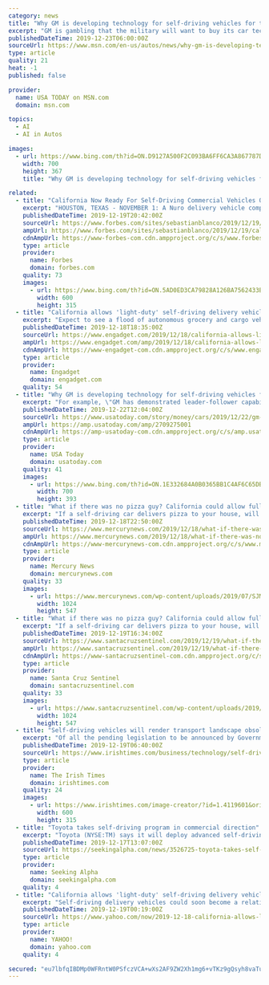 ```yaml
---
category: news
title: "Why GM is developing technology for self-driving vehicles for the US military"
excerpt: "GM is gambling that the military will want to buy its car technology to use on military vehicles. That's why the automaker started GM Defense."
publishedDateTime: 2019-12-23T06:00:00Z
sourceUrl: https://www.msn.com/en-us/autos/news/why-gm-is-developing-technology-for-self-driving-vehicles-for-the-us-military/ar-BBYf2Lr?li=BBnb7Kz
type: article
quality: 21
heat: -1
published: false

provider:
  name: USA TODAY on MSN.com
  domain: msn.com

topics:
  - AI
  - AI in Autos

images:
  - url: https://www.bing.com/th?id=ON.D9127A500F2C093BA6FF6CA3A867787D
    width: 700
    height: 367
    title: "Why GM is developing technology for self-driving vehicles for the US military"

related:
  - title: "California Now Ready For Self-Driving Commercial Vehicles On Public Roads"
    excerpt: "HOUSTON, TEXAS - NOVEMBER 1: A Nuro delivery vehicle completes training routes around the Meyerland ... [+] neighborhood on Nov. 1, 2019, in Houston, TX. (Photo by Annie Mulligan for The Washington Post via Getty Images) The California Department of Motor Vehicles will soon allow light-duty autonomous vehicles to be tested in a commercial ..."
    publishedDateTime: 2019-12-19T20:42:00Z
    sourceUrl: https://www.forbes.com/sites/sebastianblanco/2019/12/19/california-now-ready-for-self-driving-commercial-vehicles-on-public-roads/
    ampUrl: https://www.forbes.com/sites/sebastianblanco/2019/12/19/california-now-ready-for-self-driving-commercial-vehicles-on-public-roads/amp/
    cdnAmpUrl: https://www-forbes-com.cdn.ampproject.org/c/s/www.forbes.com/sites/sebastianblanco/2019/12/19/california-now-ready-for-self-driving-commercial-vehicles-on-public-roads/amp/
    type: article
    provider:
      name: Forbes
      domain: forbes.com
    quality: 73
    images:
      - url: https://www.bing.com/th?id=ON.5AD0ED3CA79828A126BA7562433B2506
        width: 600
        height: 315
  - title: "California allows 'light-duty' self-driving delivery vehicles"
    excerpt: "Expect to see a flood of autonomous grocery and cargo vehicles. Self-driving delivery vehicles could soon become a relatively common sight on California streets. The state's Department of Motor Vehicles will allow \"light-duty\" autonomous delivery vehicles under 10,001lbs for testing and commercial uses. Companies will need permits that vary ..."
    publishedDateTime: 2019-12-18T18:35:00Z
    sourceUrl: https://www.engadget.com/2019/12/18/california-allows-light-duty-self-driving-delivery-vehicles/
    ampUrl: https://www.engadget.com/amp/2019/12/18/california-allows-light-duty-self-driving-delivery-vehicles/
    cdnAmpUrl: https://www-engadget-com.cdn.ampproject.org/c/s/www.engadget.com/amp/2019/12/18/california-allows-light-duty-self-driving-delivery-vehicles/
    type: article
    provider:
      name: Engadget
      domain: engadget.com
    quality: 54
  - title: "Why GM is developing technology for self-driving vehicles for the US military"
    excerpt: "For example, \"GM has demonstrated leader-follower capability,\" GM Defense President David Albritton told the Free Press. Leader-follower means a manned vehicle leads a dozen unmanned vehicles using GM's self-driving vehicle technology. By removing soldiers from those dozen trailing vehicles, human safety rises dramatically, said Albritton."
    publishedDateTime: 2019-12-22T12:04:00Z
    sourceUrl: https://www.usatoday.com/story/money/cars/2019/12/22/gm-military-vehicles-self-driving-cars/2709275001/
    ampUrl: https://amp.usatoday.com/amp/2709275001
    cdnAmpUrl: https://amp-usatoday-com.cdn.ampproject.org/c/s/amp.usatoday.com/amp/2709275001
    type: article
    provider:
      name: USA Today
      domain: usatoday.com
    quality: 41
    images:
      - url: https://www.bing.com/th?id=ON.1E332684A0B0365BB1C4AF6C65DBBD3A
        width: 700
        height: 393
  - title: "What if there was no pizza guy? California could allow fully self-driving vehicle deliveries"
    excerpt: "If a self-driving car delivers pizza to your house, will a human still carry the box right to your door? Californians may soon be asking these types of questions after the Department of Vehicles’ announcement that it will begin approving applications for permits for light-duty autonomous delivery vehicles next month. The state said it will be ..."
    publishedDateTime: 2019-12-18T22:50:00Z
    sourceUrl: https://www.mercurynews.com/2019/12/18/what-if-there-was-no-pizza-guy-california-could-allow-fully-self-driving-vehicle-deliveries/
    ampUrl: https://www.mercurynews.com/2019/12/18/what-if-there-was-no-pizza-guy-california-could-allow-fully-self-driving-vehicle-deliveries/amp/
    cdnAmpUrl: https://www-mercurynews-com.cdn.ampproject.org/c/s/www.mercurynews.com/2019/12/18/what-if-there-was-no-pizza-guy-california-could-allow-fully-self-driving-vehicle-deliveries/amp/
    type: article
    provider:
      name: Mercury News
      domain: mercurynews.com
    quality: 33
    images:
      - url: https://www.mercurynews.com/wp-content/uploads/2019/07/SJM-WAYMO-0110.jpg?w=1024&amp;h=547
        width: 1024
        height: 547
  - title: "What if there was no pizza guy? California could allow fully self-driving vehicle deliveries"
    excerpt: "If a self-driving car delivers pizza to your house, will a human still carry the box right to your door? Californians may soon be asking these types of questions after the Department of Motor Vehicles’ announcement that it will begin approving applications for permits for light-duty autonomous delivery vehicles next month. The state said it ..."
    publishedDateTime: 2019-12-19T16:34:00Z
    sourceUrl: https://www.santacruzsentinel.com/2019/12/19/what-if-there-was-no-pizza-guy-california-could-allow-fully-self-driving-vehicle-deliveries/
    ampUrl: https://www.santacruzsentinel.com/2019/12/19/what-if-there-was-no-pizza-guy-california-could-allow-fully-self-driving-vehicle-deliveries/amp/
    cdnAmpUrl: https://www-santacruzsentinel-com.cdn.ampproject.org/c/s/www.santacruzsentinel.com/2019/12/19/what-if-there-was-no-pizza-guy-california-could-allow-fully-self-driving-vehicle-deliveries/amp/
    type: article
    provider:
      name: Santa Cruz Sentinel
      domain: santacruzsentinel.com
    quality: 33
    images:
      - url: https://www.santacruzsentinel.com/wp-content/uploads/2019/12/SJM-WAYMO-0110-1.jpg?w=1024&amp;h=547
        width: 1024
        height: 547
  - title: "Self-driving vehicles will render transport landscape obsolete"
    excerpt: "Of all the pending legislation to be announced by Government Ministers in 2019, up there on the list of least expected must be proposed new legal provisions to allow autonomous, self-driving cars to begin operation on Irish public roads. However, there it is. Making room for driverless cars is firmly on Minister for Transport Shane Ross’s to ..."
    publishedDateTime: 2019-12-19T06:40:00Z
    sourceUrl: https://www.irishtimes.com/business/technology/self-driving-vehicles-will-render-transport-landscape-obsolete-1.4119602
    type: article
    provider:
      name: The Irish Times
      domain: irishtimes.com
    quality: 24
    images:
      - url: https://www.irishtimes.com/image-creator/?id=1.4119601&origw=1136
        width: 600
        height: 315
  - title: "Toyota takes self-driving program in commercial direction"
    excerpt: "Toyota (NYSE:TM) says it will deploy advanced self-driving features in commercial vehicles before adding them to cars for personal use. The Japanese automaker sees using autonomous technology in taxis, cars for on-demand ride services, mobile shops and ambulatory hospitals. \"It will take more time to achieve 'Level 4' for a personally-owned ..."
    publishedDateTime: 2019-12-17T13:07:00Z
    sourceUrl: https://seekingalpha.com/news/3526725-toyota-takes-self-driving-program-in-commercial-direction
    type: article
    provider:
      name: Seeking Alpha
      domain: seekingalpha.com
    quality: 4
  - title: "California allows 'light-duty' self-driving delivery vehicles"
    excerpt: "Self-driving delivery vehicles could soon become a relatively common sight on California streets. The state's Department of Motor Vehicles will allow \"light-duty\" autonomous delivery vehicles under 10,001lbs for testing and commercial uses. Companies will need permits that vary depending on whether or not a backup driver is involved ..."
    publishedDateTime: 2019-12-19T00:19:00Z
    sourceUrl: https://www.yahoo.com/now/2019-12-18-california-allows-light-duty-self-driving-delivery-vehicles.html
    type: article
    provider:
      name: YAHOO!
      domain: yahoo.com
    quality: 4

secured: "eu7lbfqIBDMp0WFRntW0PSfczVCA+wXs2AF9ZW2Xh1mg6+vTKz9gQsyh8vaTufeQwVgfelb3TPEH7EoZqdvdeHtQLWk50Nuph7XkTa1+Kfc7IyFdIGzWc88GkcRKJHWvPPAgyEbIG9IAoNab6+QUlHPJZjrrZuTnfbeEVHoJ4Eb9K4wjujnaL6C8vesXiRPX2sUHcLhJ/jr5AzlhxLaj/+vXmv8GVrU4KLwtM/hrDm6qK3loEiIWt/h6sEXn90srHNvScEAZqouINma1+8IN4w==;9Cd7plFSYsJpEqLsWLSetw=="
---
```


